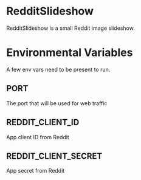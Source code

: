 # RedditSlideshow

RedditSlideshow is a small Reddit image slideshow.

# Environmental Variables

A few env vars need to be present to run.

## PORT

The port that will be used for web traffic

## REDDIT_CLIENT_ID

App client ID from Reddit

## REDDIT_CLIENT_SECRET

App secret from Reddit
